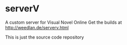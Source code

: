 # serverV
A custom server for Visual Novel Online
Get the builds at http://weedlan.de/serverv.html

This is just the source code repository
